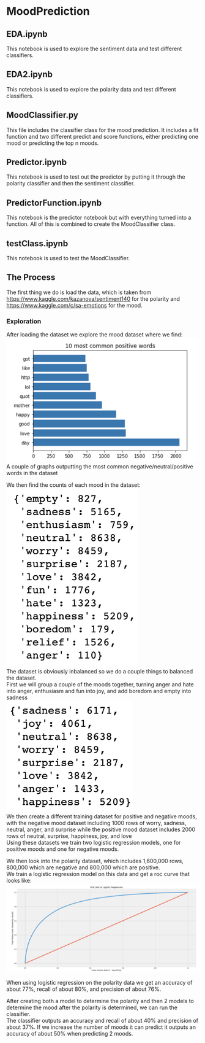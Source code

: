 # MoodPrediction

## EDA.ipynb
This notebook is used to explore the sentiment data and test different classifiers.

## EDA2.ipynb
This notebook is used to explore the polarity data and test different classifiers.

## MoodClassifier.py
This file includes the classifier class for the mood prediction. It includes a fit function and two different predict and score functions, either predicting one mood or predicting the top n moods.

## Predictor.ipynb
This notebook is used to test out the predictor by putting it through the polarity classifier and then the sentiment classifier.

## PredictorFunction.ipynb
This notebook is the predictor notebook but with everything turned into a function. All of this is combined to create the MoodClassifier class.

## testClass.ipynb
This notebook is used to test the MoodClassifier.

## The Process
The first thing we do is load the data, which is taken from https://www.kaggle.com/kazanova/sentiment140 for the polarity and https://www.kaggle.com/c/sa-emotions for the mood.

### Exploration
After loading the dataset we explore the mood dataset where we find:  
![a](/plots/common_positive.png)  
A couple of graphs outputting the most common negative/neutral/positive words in the dataset

We then find the counts of each mood in the dataset:  
![a](/plots/countsOfMoods.png)  
The dataset is obviously inbalanced so we do a couple things to balanced the dataset.  
First we will group a couple of the moods together, turning anger and hate into anger, enthusiasm and fun into joy, and add boredom and empty into sadness  
![a](/plots/revisedCountsOfMoods.png)  
We then create a different training dataset for positive and negative moods, with the negative mood dataset including 1000 rows of worry, sadness, neutral, anger, and surprise while the positive mood dataset includes 2000 rows of neutral, surprise, happiness, joy, and love  
Using these datasets we train two logistic regression models, one for positive moods and one for negative moods.  

We then look into the polarity dataset, which includes 1,600,000 rows, 800,000 which are negative and 800,000 which are positive.  
We train a logistic regression model on this data and get a roc curve that looks like:  
![a](/plots/ROC.png)

When using logistic regression on the polarity data we get an accuracy of about 77%, recall of about 80%, and precision of about 76%.  

After creating both a model to determine the polarity and then 2 models to determine the mood after the polarity is determined, we can run the classifier.  
The classifier outputs an accuracy and recall of about 40% and precision of about 37%. If we increase the number of moods it can predict it outputs an accuracy of about 50% when predicting 2 moods.  
